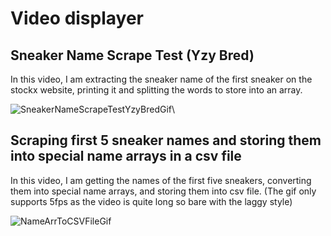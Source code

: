 <h1>Video displayer</h1>

<h2>Sneaker Name Scrape Test (Yzy Bred)</h2>
In this video, I am extracting the sneaker name of the first sneaker on the stockx website, printing it and splitting the words to store into an array.

![SneakerNameScrapeTestYzyBredGif](https://user-images.githubusercontent.com/60543061/103412274-e2ffc780-4ba6-11eb-9300-09a135669631.gif)\


<h2>Scraping first 5 sneaker names and storing them into special name arrays in a csv file</h2>
In this video, I am getting the names of the first five sneakers, converting them into special name arrays, and storing them into csv file. (The gif only supports 5fps as the video is quite long so bare with the laggy style)

![NameArrToCSVFileGif](https://user-images.githubusercontent.com/60543061/103435214-4557d700-4c3e-11eb-854d-deea48dd8477.gif)
